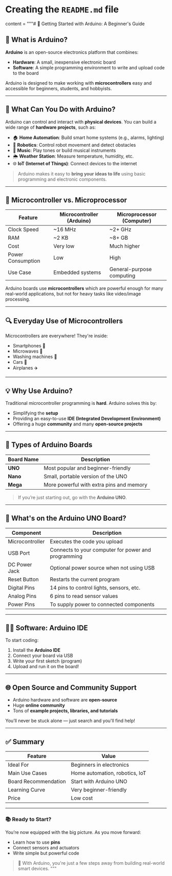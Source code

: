 # Creating the `README.md` file

content = """# 🚀 Getting Started with Arduino: A Beginner's Guide

## 🌟 What is Arduino?

**Arduino** is an open-source electronics platform that combines:
- **Hardware**: A small, inexpensive electronic board
- **Software**: A simple programming environment to write and upload code to the board

Arduino is designed to make working with **microcontrollers** easy and accessible for beginners, students, and hobbyists.

---

## 🔌 What Can You Do with Arduino?

Arduino can control and interact with **physical devices**. You can build a wide range of **hardware projects**, such as:

- 🏠 **Home Automation**: Build smart home systems (e.g., alarms, lighting)
- 🤖 **Robotics**: Control robot movement and detect obstacles
- 🎵 **Music**: Play tones or build musical instruments
- 🌦️ **Weather Station**: Measure temperature, humidity, etc.
- 🌐 **IoT (Internet of Things)**: Connect devices to the internet

> Arduino makes it easy to **bring your ideas to life** using basic programming and electronic components.

---

## 🧠 Microcontroller vs. Microprocessor

| Feature               | Microcontroller (Arduino) | Microprocessor (Computer) |
|----------------------|---------------------------|----------------------------|
| Clock Speed          | ~16 MHz                   | ~2+ GHz                   |
| RAM                  | ~2 KB                     | ~8+ GB                    |
| Cost                 | Very low                  | Much higher               |
| Power Consumption    | Low                       | High                      |
| Use Case             | Embedded systems          | General-purpose computing |

Arduino boards use **microcontrollers** which are powerful enough for many real-world applications, but not for heavy tasks like video/image processing.

---

## 🔍 Everyday Use of Microcontrollers

Microcontrollers are everywhere! They're inside:
- Smartphones 📱
- Microwaves 🍲
- Washing machines 🧼
- Cars 🚗
- Airplanes ✈️

---

## 💡 Why Use Arduino?

Traditional microcontroller programming is **hard**.
Arduino solves this by:
- Simplifying the **setup**
- Providing an easy-to-use **IDE (Integrated Development Environment)**
- Offering a huge **community** and many **open-source projects**

---

## 🧱 Types of Arduino Boards

| Board Name     | Description                                        |
|----------------|----------------------------------------------------|
| **UNO**        | Most popular and beginner-friendly                 |
| **Nano**       | Small, portable version of the UNO                 |
| **Mega**       | More powerful with extra pins and memory           |

> If you’re just starting out, go with the **Arduino UNO**.

---

## 🧰 What's on the Arduino UNO Board?

| Component        | Description                                        |
|------------------|----------------------------------------------------|
| Microcontroller  | Executes the code you upload                       |
| USB Port         | Connects to your computer for power and programming|
| DC Power Jack    | Optional power source when not using USB           |
| Reset Button     | Restarts the current program                       |
| Digital Pins     | 14 pins to control lights, sensors, etc.           |
| Analog Pins      | 6 pins to read sensor values                       |
| Power Pins       | To supply power to connected components            |

---

## 🧑‍💻 Software: Arduino IDE

To start coding:
1. Install the **Arduino IDE**
2. Connect your board via USB
3. Write your first sketch (program)
4. Upload and run it on the board!

---

## 🌐 Open Source and Community Support

- Arduino hardware and software are **open-source**
- Huge **online community**
- Tons of **example projects, libraries, and tutorials**

You’ll never be stuck alone — just search and you'll find help!

---

## ✅ Summary

| Feature                | Value                            |
|------------------------|----------------------------------|
| Ideal For              | Beginners in electronics         |
| Main Use Cases         | Home automation, robotics, IoT   |
| Board Recommendation   | Start with Arduino UNO           |
| Learning Curve         | Very beginner-friendly           |
| Price                  | Low cost                         |

---

### 📚 Ready to Start?

You’re now equipped with the big picture. As you move forward:
- Learn how to use **pins**
- Connect sensors and actuators
- Write simple but powerful code

> 🔧 With Arduino, you're just a few steps away from building real-world smart devices.
"""

